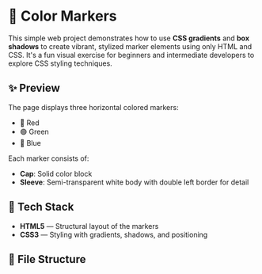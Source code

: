 # 🎨 Color Markers

This simple web project demonstrates how to use **CSS gradients** and **box shadows** to create vibrant, stylized marker elements using only HTML and CSS. It's a fun visual exercise for beginners and intermediate developers to explore CSS styling techniques.

## ✨ Preview

The page displays three horizontal colored markers:
- 🔴 Red
- 🟢 Green
- 🔵 Blue

Each marker consists of:
- **Cap**: Solid color block
- **Sleeve**: Semi-transparent white body with double left border for detail

## 🧱 Tech Stack

- **HTML5** — Structural layout of the markers
- **CSS3** — Styling with gradients, shadows, and positioning

## 📂 File Structure

